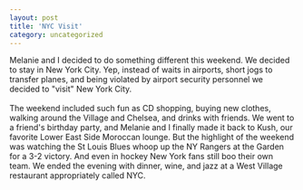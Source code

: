 ```yaml
---
layout: post
title: 'NYC Visit'
category: uncategorized
---
```


Melanie and I decided to do something different this weekend.  We decided to stay in New York City.  Yep, instead of waits in airports, short jogs to transfer planes, and being violated by airport security personnel we decided to "visit" New York City.
<br />
<br />The weekend included such fun as CD shopping, buying new clothes, walking around the Village and Chelsea, and drinks with friends.  We went to a friend's birthday party, and Melanie and I finally made it back to Kush, our favorite Lower East Side Moroccan lounge.  But the highlight of the weekend was watching the St Louis Blues whoop up the NY Rangers at the Garden for a 3-2 victory.  And even in hockey New York fans still boo their own team.   We ended the evening with dinner, wine, and jazz at a West Village restaurant appropriately called NYC.
